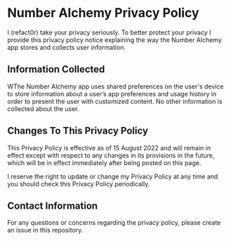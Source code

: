 # Number Alchemy Privacy Policy

I (refact0r) take your privacy seriously. To better protect your privacy I provide this privacy policy notice explaining the way the Number Alchemy app stores and collects user information.

## Information Collected

WThe Number Alchemy app uses shared preferences on the user's device to store information about a user’s app preferences and usage history in order to present the user with customized content. No other information is collected about the user.

## Changes To This Privacy Policy

This Privacy Policy is effective as of 15 August 2022 and will remain in effect except with respect to any changes in its provisions in the future, which will be in effect immediately after being posted on this page.

I reserve the right to update or change my Privacy Policy at any time and you should check this Privacy Policy periodically.

## Contact Information

For any questions or concerns regarding the privacy policy, please create an issue in this repository.
